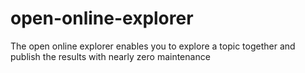 # open-online-explorer
The open online explorer enables you to explore a topic together and publish the results with nearly zero maintenance
